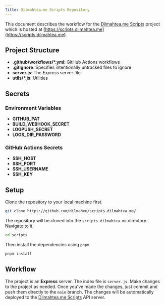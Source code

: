 ```yaml
---
Title: Dilmahtea.me Scripts Repository
---
```


This document describes the workflow for the [Dilmahtea.me Scripts](https://github.com/dilmaheu/scripts.dilmahtea.me) project which is hosted at [https://scripts.dilmahtea.me](https://scripts.dilmahtea.me).

## Project Structure

- **.github/workflows/\*.yml**: GitHub Actions workflows
- **.gitignore**: Specifies intentionally untracked files to ignore
- **server.js**: The _Express_ server file
- **utils/\*.js**: Utilities

## Secrets

### Environment Variables

- **GITHUB_PAT**
- **BUILD_WEBHOOK_SECRET**
- **LOGPUSH_SECRET**
- **LOGS_DIR_PASSWORD**

### GitHub Actions Secrets

- **SSH_HOST**
- **SSH_PORT**
- **SSH_USERNAME**
- **SSH_KEY**

## Setup

Clone the repository to your local machine first.

```bash
git clone https://github.com/dilmaheu/scripts.dilmahtea.me/
```

The repository will be cloned into the `scripts.dilmahtea.me` directory. Navigate to it.

```bash
cd scripts
```

Then install the dependencies using `pnpm`.

```bash
pnpm install
```

## Workflow

The project is an **Express** server. The index file is `server.js`. Make changes to the project as needed. Once you've made the changes, just commit and push them directly to the `main` branch. The changes will be automatically deployed to the [Dilmahtea.me Scripts](https://scripts.dilmahtea.me) API server.
